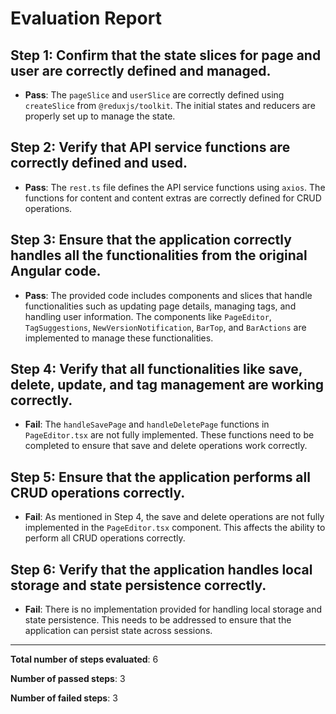 # Evaluation Report

## Step 1: Confirm that the state slices for page and user are correctly defined and managed.

- **Pass**: The `pageSlice` and `userSlice` are correctly defined using `createSlice` from `@reduxjs/toolkit`. The initial states and reducers are properly set up to manage the state.

## Step 2: Verify that API service functions are correctly defined and used.

- **Pass**: The `rest.ts` file defines the API service functions using `axios`. The functions for content and content extras are correctly defined for CRUD operations.

## Step 3: Ensure that the application correctly handles all the functionalities from the original Angular code.

- **Pass**: The provided code includes components and slices that handle functionalities such as updating page details, managing tags, and handling user information. The components like `PageEditor`, `TagSuggestions`, `NewVersionNotification`, `BarTop`, and `BarActions` are implemented to manage these functionalities.

## Step 4: Verify that all functionalities like save, delete, update, and tag management are working correctly.

- **Fail**: The `handleSavePage` and `handleDeletePage` functions in `PageEditor.tsx` are not fully implemented. These functions need to be completed to ensure that save and delete operations work correctly.

## Step 5: Ensure that the application performs all CRUD operations correctly.

- **Fail**: As mentioned in Step 4, the save and delete operations are not fully implemented in the `PageEditor.tsx` component. This affects the ability to perform all CRUD operations correctly.

## Step 6: Verify that the application handles local storage and state persistence correctly.

- **Fail**: There is no implementation provided for handling local storage and state persistence. This needs to be addressed to ensure that the application can persist state across sessions.

---

**Total number of steps evaluated**: 6

**Number of passed steps**: 3

**Number of failed steps**: 3